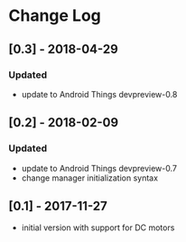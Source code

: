 # Change Log

## [0.3] - 2018-04-29
### Updated
- update to Android Things devpreview-0.8

## [0.2] - 2018-02-09
### Updated
- update to Android Things devpreview-0.7
- change manager initialization syntax

## [0.1] - 2017-11-27
- initial version with support for DC motors
